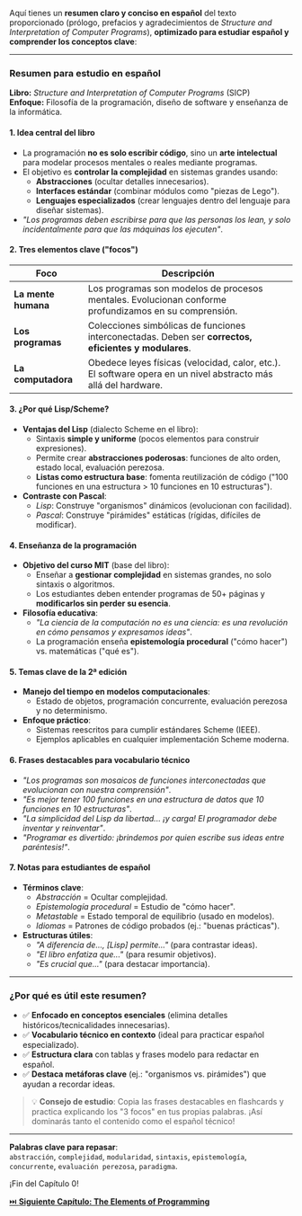 Aquí tienes un **resumen claro y conciso en español** del texto proporcionado (prólogo, prefacios y agradecimientos de *Structure and Interpretation of Computer Programs*), **optimizado para estudiar español y comprender los conceptos clave**:

---

### **Resumen para estudio en español**  
**Libro:** *Structure and Interpretation of Computer Programs* (SICP)  
**Enfoque:** Filosofía de la programación, diseño de software y enseñanza de la informática.

#### **1. Idea central del libro**  
- La programación **no es solo escribir código**, sino un **arte intelectual** para modelar procesos mentales o reales mediante programas.  
- El objetivo es **controlar la complejidad** en sistemas grandes usando:  
  - **Abstracciones** (ocultar detalles innecesarios).  
  - **Interfaces estándar** (combinar módulos como "piezas de Lego").  
  - **Lenguajes especializados** (crear lenguajes dentro del lenguaje para diseñar sistemas).  
- *"Los programas deben escribirse para que las personas los lean, y solo incidentalmente para que las máquinas los ejecuten"*.

#### **2. Tres elementos clave ("focos")**  
| **Foco**          | **Descripción**                                                                 |
|--------------------|-------------------------------------------------------------------------------|
| **La mente humana** | Los programas son modelos de procesos mentales. Evolucionan conforme profundizamos en su comprensión. |
| **Los programas**   | Colecciones simbólicas de funciones interconectadas. Deben ser **correctos, eficientes y modulares**. |
| **La computadora**  | Obedece leyes físicas (velocidad, calor, etc.). El software opera en un nivel abstracto más allá del hardware. |

#### **3. ¿Por qué Lisp/Scheme?**  
- **Ventajas del Lisp** (dialecto Scheme en el libro):  
  - Sintaxis **simple y uniforme** (pocos elementos para construir expresiones).  
  - Permite crear **abstracciones poderosas**: funciones de alto orden, estado local, evaluación perezosa.  
  - **Listas como estructura base**: fomenta reutilización de código ("100 funciones en una estructura > 10 funciones en 10 estructuras").  
- **Contraste con Pascal**:  
  - *Lisp*: Construye "organismos" dinámicos (evolucionan con facilidad).  
  - *Pascal*: Construye "pirámides" estáticas (rígidas, difíciles de modificar).  

#### **4. Enseñanza de la programación**  
- **Objetivo del curso MIT** (base del libro):  
  - Enseñar a **gestionar complejidad** en sistemas grandes, no solo sintaxis o algoritmos.  
  - Los estudiantes deben entender programas de 50+ páginas y **modificarlos sin perder su esencia**.  
- **Filosofía educativa**:  
  - *"La ciencia de la computación no es una ciencia: es una revolución en cómo pensamos y expresamos ideas"*.  
  - La programación enseña **epistemología procedural** ("cómo hacer") vs. matemáticas ("qué es").  

#### **5. Temas clave de la 2ª edición**  
- **Manejo del tiempo en modelos computacionales**:  
  - Estado de objetos, programación concurrente, evaluación perezosa y no determinismo.  
- **Enfoque práctico**:  
  - Sistemas reescritos para cumplir estándares Scheme (IEEE).  
  - Ejemplos aplicables en cualquier implementación Scheme moderna.  

#### **6. Frases destacables para vocabulario técnico**  
- *"Los programas son mosaicos de funciones interconectadas que evolucionan con nuestra comprensión"*.  
- *"Es mejor tener 100 funciones en una estructura de datos que 10 funciones en 10 estructuras"*.  
- *"La simplicidad del Lisp da libertad... ¡y carga! El programador debe inventar y reinventar"*.  
- *"Programar es divertido: ¡brindemos por quien escribe sus ideas entre paréntesis!"*.  

#### **7. Notas para estudiantes de español**  
- **Términos clave**:  
  - *Abstracción* = Ocultar complejidad.  
  - *Epistemología procedural* = Estudio de "cómo hacer".  
  - *Metastable* = Estado temporal de equilibrio (usado en modelos).  
  - *Idiomas* = Patrones de código probados (ej.: "buenas prácticas").  
- **Estructuras útiles**:  
  - *"A diferencia de..., [Lisp] permite..."* (para contrastar ideas).  
  - *"El libro enfatiza que..."* (para resumir objetivos).  
  - *"Es crucial que..."* (para destacar importancia).  

---

### **¿Por qué es útil este resumen?**  
- ✅ **Enfocado en conceptos esenciales** (elimina detalles históricos/tecnicalidades innecesarias).  
- ✅ **Vocabulario técnico en contexto** (ideal para practicar español especializado).  
- ✅ **Estructura clara** con tablas y frases modelo para redactar en español.  
- ✅ **Destaca metáforas clave** (ej.: "organismos vs. pirámides") que ayudan a recordar ideas.  

> 💡 **Consejo de estudio**: Copia las frases destacables en flashcards y practica explicando los "3 focos" en tus propias palabras. ¡Así dominarás tanto el contenido como el español técnico!

--- 
**Palabras clave para repasar**:  
`abstracción`, `complejidad`, `modularidad`, `sintaxis`, `epistemología`, `concurrente`, `evaluación perezosa`, `paradigma`.

¡Fin del Capítulo 0!

[⏭️ **Siguiente Capítulo: The Elements of Programming**](tema1.md)